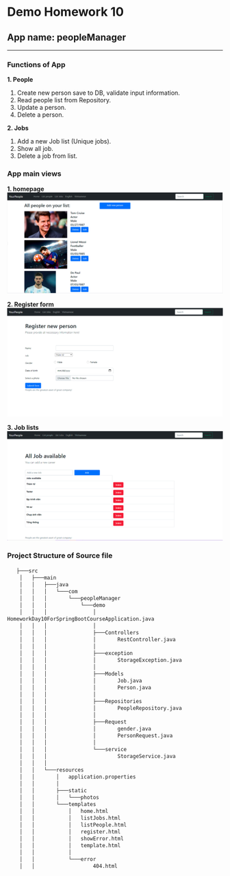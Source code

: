 
Demo Homework 10 
=======
## App name: peopleManager

---
### Functions of App
**1. People**
  1. Create new person save to DB, validate input information.
  2. Read people list from Repository.
  3. Update a person.
  4. Delete a person.
  
**2. Jobs**  
  1. Add a new Job list (Unique jobs).
  2. Show all job.
  3. Delete a job from list.

### App main views
**1. homepage**
![](view1.jpg)

**2. Register form**
![](view2.jpg)

**3. Job lists**
![](view3.jpg)

### Project Structure of Source file
```
   ├───src
    │   ├───main
    │   │   ├───java
    │   │   │   └───com
    │   │   │       └───peopleManager
    │   │   │           └───demo
    │   │   │               │   HomeworkDay10ForSpringBootCourseApplication.java
    │   │   │               │
    │   │   │               ├───Controllers
    │   │   │               │       RestController.java
    │   │   │               │
    │   │   │               ├───exception
    │   │   │               │       StorageException.java
    │   │   │               │
    │   │   │               ├───Models
    │   │   │               │       Job.java
    │   │   │               │       Person.java
    │   │   │               │
    │   │   │               ├───Repositories
    │   │   │               │       PeopleRepository.java
    │   │   │               │
    │   │   │               ├───Request
    │   │   │               │       gender.java
    │   │   │               │       PersonRequest.java
    │   │   │               │
    │   │   │               └───service
    │   │   │                       StorageService.java
    │   │   │
    │   │   └───resources
    │   │       │   application.properties
    │   │       │
    │   │       ├───static
    │   │       │   └───photos
    │   │       └───templates
    │   │           │   home.html
    │   │           │   listJobs.html
    │   │           │   listPeople.html
    │   │           │   register.html
    │   │           │   showError.html
    │   │           │   template.html
    │   │           │
    │   │           └───error
    │   │                   404.html
```

